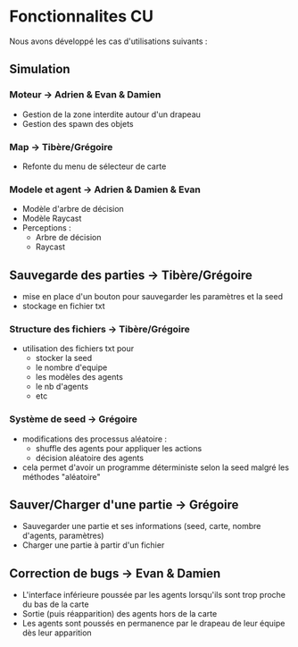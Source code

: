 # Fonctionnalites CU

Nous avons développé les cas d'utilisations suivants :
## Simulation

### Moteur -> Adrien & Evan & Damien

- Gestion de la zone interdite autour d'un drapeau
- Gestion des spawn des objets

### Map -> Tibère/Grégoire

- Refonte du menu de sélecteur de carte

### Modele et agent -> Adrien & Damien & Evan

- Modèle d'arbre de décision
- Modèle Raycast
- Perceptions :
  - Arbre de décision
  - Raycast

## Sauvegarde des parties -> Tibère/Grégoire
  - mise en place d'un bouton pour sauvegarder les paramètres et la seed
  - stockage en fichier txt

### Structure des fichiers -> Tibère/Grégoire
  - utilisation des fichiers txt pour
    - stocker la seed
    - le nombre d'equipe
    - les modèles des agents
    - le nb d'agents
    - etc

### Système de seed -> Grégoire

- modifications des processus aléatoire :
  - shuffle des agents pour appliquer les actions
  - décision aléatoire des agents
- cela permet d'avoir un programme déterministe selon la seed malgré les méthodes "aléatoire"

## Sauver/Charger d'une partie -> Grégoire

- Sauvegarder une partie et ses informations (seed, carte, nombre d'agents, paramètres)
- Charger une partie à partir d'un fichier

## Correction de bugs -> Evan & Damien

- L'interface inférieure poussée par les agents lorsqu'ils sont trop proche du bas de la carte
- Sortie (puis réapparition) des agents hors de la carte
- Les agents sont poussés en permanence par le drapeau de leur équipe dès leur apparition
